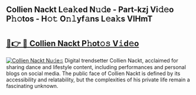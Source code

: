 ## Collien Nackt L𝚎a𝚔ed N𝚞𝚍e - Part-kzj Vi𝚍𝚎o P𝚑𝚘tos - H𝚘𝚝 O𝚗𝚕yf𝚊ns L𝚎a𝚔s VIHmT

# <h2><a href="http://kf60am.oniu.top/?m=Collien+Nackt">🔗👉 🔴 Collien Nackt P𝚑ot𝚘𝚜 V𝚒d𝚎o</a></h2>

[![Collien Nackt Nu𝚍e𝚜](https://i.imgur.com/0qMVB7G.gif)](http://kf60am.oniu.top/?m=Collien+Nackt)
Digital trendsetter Collien Nackt, acclaimed for sharing dance and lifestyle content, including performances and personal blogs on social media. The public face of Collien Nackt is defined by its accessibility and relatability, but the complexities of his private life remain a fascinating unknown.  
